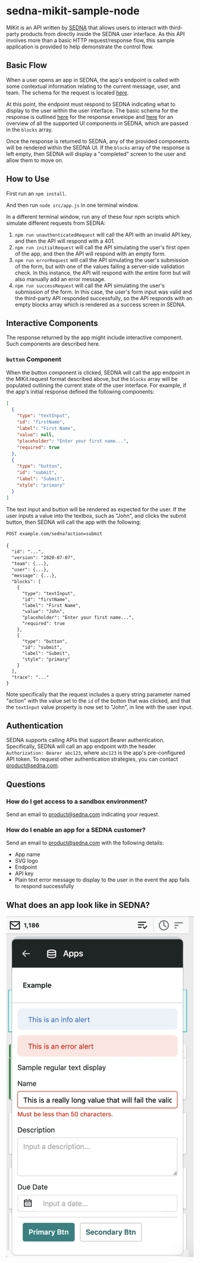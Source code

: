 # sedna-mikit-sample-node

MIKit is an API written by [SEDNA](https://www.sedna.com) that allows
users to interact with third-party products from directly inside the
SEDNA user interface. As this API involves more than a basic HTTP
request/response flow, this sample application is provided to help
demonstrate the control flow.

## Basic Flow

When a user opens an app in SEDNA, the app's endpoint is called with
some contextual information relating to the current message, user, and
team. The schema for the request is located
[here](https://app.sednanetwork.com/mikit/2020-07-07/request.schema.json).

At this point, the endpoint must respond to SEDNA indicating what to
display to the user within the user interface. The basic schema for the
response is outlined
[here](https://app.sednanetwork.com/mikit/2020-07-07/response.schema.json)
for the response envelope and
[here](https://app.sednanetwork.com/mikit/2020-07-07/definitions.schema.json)
for an overview of all the supported UI components in SEDNA, which
are passed in the `blocks` array.

Once the response is returned to SEDNA, any of the provided components
will be rendered within the SEDNA UI. If the `blocks` array of the
response is left empty, then SEDNA will display a "completed" screen to
the user and allow them to move on.

## How to Use

First run an `npm install`.

And then run `node src/app.js` in one terminal window.

In a different terminal window, run any of these four npm scripts which
simulate different requests from SEDNA:

1. `npm run unauthenticatedRequest` will call the API with an invalid
   API key, and then the API will respond with a 401.
1. `npm run initialRequest` will call the API simulating the user's
   first open of the app, and then the API will respond with an empty
   form.
1. `npm run errorRequest` will call the API simulating the user's
   submission of the form, but with one of the values failing a server-side
   validation check. In this instance, the API will respond with the entire
   form but will also manually add an error message.
1. `npm run successRequest` will call the API simulating the user's
   submission of the form. In this case, the user's form input was valid
   and the third-party API responded successfully, so the API responds with
   an empty blocks array which is rendered as a success screen in SEDNA.

## Interactive Components

The response returned by the app might include interactive component.
Such components are described here.

### `button` Component

When the button component is clicked, SEDNA will call the app endpoint
in the MIKit.request format described above, but the `blocks` array will
be populated outlining the current state of the user interface. For
example, if the app's initial response defined the following components:

```json
[
  {
    "type": "textInput",
    "id": "firstName",
    "label": "First Name",
    "value": null,
    "placeholder": "Enter your first name...",
    "required": true
  },
  {
    "type": "button",
    "id": "submit",
    "label": "Submit",
    "style": "primary"
  }
]
```

The text input and button will be rendered as expected for the user. If
the user inputs a value into the textbox, such as "John", and clicks the
submit button, then SEDNA will call the app with the following:

```
POST example.com/sedna?action=submit

{
  "id": "...",
  "version": "2020-07-07",
  "team": {...},
  "user": {...},
  "message": {...},
  "blocks": [
    {
      "type": "textInput",
      "id": "firstName",
      "label": "First Name",
      "value": "John",
      "placeholder": "Enter your first name...",
      "required": true
    },
    {
      "type": "button",
      "id": "submit",
      "label": "Submit",
      "style": "primary"
    }
  ],
  "trace": "..."
}
```

Note specifically that the request includes a query string parameter
named "action" with the value set to the `id` of the button that was
clicked, and that the `textInput` value property is now set to "John",
in line with the user input.

## Authentication

SEDNA supports calling APIs that support Bearer authentication.
Specifically, SEDNA will call an app endpoint with the
header `Authorization: Bearer abc123`, where `abc123` is the app's
pre-configured API token. To request other authentication strategies,
you can contact product@sedna.com.

## Questions

### How do I get access to a sandbox environment?

Send an email to product@sedna.com indicating your request.

### How do I enable an app for a SEDNA customer?

Send an email to product@sedna.com with the following details:

- App name
- SVG logo
- Endpoint
- API key
- Plain text error message to display to the user in the event the app fails to respond successfully

## What does an app look like in SEDNA?

![A rendered app in SEDNA](example.png "A rendered app in SEDNA")
